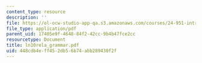 ```yaml
---
content_type: resource
description: ''
file: https://ol-ocw-studio-app-qa.s3.amazonaws.com/courses/24-951-introduction-to-syntax-fall-2003/448cdb4eff452db56b74abb289430f2f_ln10rela_grammar.pdf
file_type: application/pdf
parent_uid: 17405e9f-4648-84f2-42cc-9b4b47fce2cc
resourcetype: Document
title: ln10rela_grammar.pdf
uid: 448cdb4e-ff45-2db5-6b74-abb289430f2f
---
```

